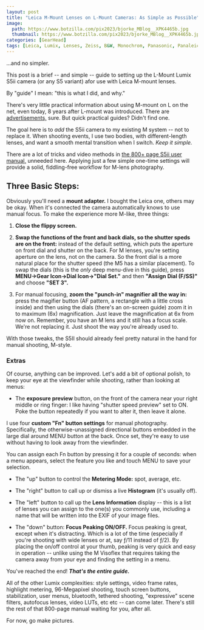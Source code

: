 ```yaml
---
layout: post
title: "Leica M-Mount Lenses on L-Mount Cameras: As Simple as Possible"
image:
  path: https://www.botzilla.com/pix2023/bjorke_MBlog__XPK4465b.jpg
  thumbnail: https://www.botzilla.com/pix2023/bjorke_MBlog__XPK4465b.jpg
categories: [GearHead]
tags: [Leica, Lumix, Lenses, Zeiss, B&W, Monochrom, Panasonic, Panaleica]
---
```


...and no simpler.

This post is a brief -- and simple -- guide to setting up the L-Mount Lumix S5ii camera (or any S5 variant) afor use with Leica M-mount lenses.

By "guide" I mean: "this is what I did, and why."

There's very little practical information about using M-mount on L on the net, even today, 8 years after L-mount was introduced. There are <a href="https://youtu.be/p3-DWpYhuNU">advertisements,</a> sure. But quick practical guides? Didn't find one.

The goal here is to _add_ the S5ii camera to my existing M system -- not to replace it. When shooting events, I use two bodies, with different-length lenses, and want a smooth mental transition when I switch. _Keep it simple._

There are a lot of tricks and video methods in <a href="https://help.na.panasonic.com/wp-content/uploads/2023/02/DCS5M2_DVQP2839ZA_ENG.pdf">the 800+ page S5ii user manual,</a> unneeded here. Applying just a few simple one-time settings will provide a solid, fiddling-free workflow for M-lens photography.

## Three Basic Steps:

<!--more-->

Obviously you'll need a **mount adapter.** I bought the Leica one, others may be okay. When it's connected the camera automatically knows to use manual focus. To make the experience more M-like, three things:

1. **Close the flippy screen.**

2. **Swap the functions of the front and back dials, so the shutter speds are on the front:** instead of the default setting, which puts the aperture on front dial and shutter on the back. For M lenses, you're setting aperture on the lens, not on the camera. So the front dial is a more natural place for the shutter speed (the M5 has a similar placement). To swap the dials (this is the _only_ deep menu-dive in this guide), press **MENU->Gear Icon->Dial Icon->"Dial Set."** and then **"Assign Dial (F/SS)"** and choose **"SET 3".**

3. For manual focusing, **zoom the "punch-in" magnifier all the way in:** press the magifier button (AF pattern, a rectangle with a little cross inside) and then using the dials (there's an on-screen guide) zoom it in to maximum (6x) magnification. Just leave the magnification at 6x  from now on. Remember, you have an M lens and it still has a focus scale. We're not replacing it. Just shoot the way you're already used to.

With those tweaks, the S5II should already feel pretty natural in the hand for manual shooting, M-style.

### Extras

Of course, anything can be improved. Let's add a bit of optional polish, to keep your eye at the viewfinder while shooting, rather than looking at menus:

* The **exposure preview** button, on the front of the camera near your right middle or ring finger: I like having "shutter speed preview" set to ON. Poke the button repeatedly if you want to alter it, then leave it alone.

I use four **custom "Fn" button settings** for manual photography. Specifically, the otherwise-unassigned directional buttons embedded in the large dial around MENU button at the back. Once set, they're easy to use without having to look away from the viewfinder.

You can assign each Fn button by pressing it for a couple of seconds: when a menu appears, select the feature you like and touch MENU to save your selection.

* The "up" button to control the **Metering Mode:** spot, average, etc.

* The "right" button to call up or dismiss a live **Histogram** (it's usually off).

* The "left" button to call up the **Lens Information** display -- this is a list of lenses you can assign to the one(s) you commonly use, including a name that will be written into the EXIF of your image files.

* The "down" button: **Focus Peaking ON/OFF.** Focus peaking is great, except when it's distracting. Which is a lot of the time (especially if you're shooting with wide lenses or at, say ƒ/11 instead of ƒ/2). By placing the on/off control at your thumb, peaking is very quick and easy in operation -- unlike using the M Visoflex that requires taking the camera away from your eye and finding the setting in a menu.

You've reached the end! **_That's the entire guide._**

All of the other Lumix complexities: style settings, video frame rates, highlight metering, 96-Megapixel shooting, touch screen buttons, stabilization, user menus, bluetooth, tethered shooting, "expressive" scene filters, autofocus lenses, video LUTs, etc etc -- can come later. There's still the rest of that 800-page manual waiting for you, after all.

For now, go make pictures.